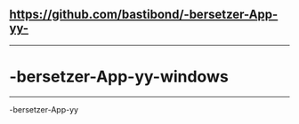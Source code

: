 https://github.com/bastibond/-bersetzer-App-yy-
-----------
-----------
# -bersetzer-App-yy-windows

-----------------
-bersetzer-App-yy
